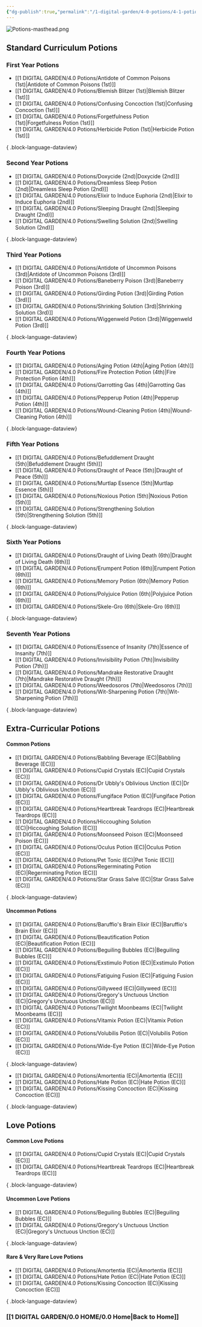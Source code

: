 ```yaml
---
{"dg-publish":true,"permalink":"/1-digital-garden/4-0-potions/4-1-potions-moc/","title":"Full Potions List"}
---
```


![Potions-masthead.png](/img/user/1%20DIGITAL%20GARDEN/Images%20&%20Banners/Potions-masthead.png)
## Standard Curriculum Potions

### First Year Potions
- [[1 DIGITAL GARDEN/4.0 Potions/Antidote of Common Poisons (1st)\|Antidote of Common Poisons (1st)]]
- [[1 DIGITAL GARDEN/4.0 Potions/Blemish Blitzer (1st)\|Blemish Blitzer (1st)]]
- [[1 DIGITAL GARDEN/4.0 Potions/Confusing Concoction (1st)\|Confusing Concoction (1st)]]
- [[1 DIGITAL GARDEN/4.0 Potions/Forgetfulness Potion (1st)\|Forgetfulness Potion (1st)]]
- [[1 DIGITAL GARDEN/4.0 Potions/Herbicide Potion (1st)\|Herbicide Potion (1st)]]

{ .block-language-dataview}

### Second Year Potions
- [[1 DIGITAL GARDEN/4.0 Potions/Doxycide (2nd)\|Doxycide (2nd)]]
- [[1 DIGITAL GARDEN/4.0 Potions/Dreamless Sleep Potion (2nd)\|Dreamless Sleep Potion (2nd)]]
- [[1 DIGITAL GARDEN/4.0 Potions/Elixir to Induce Euphoria (2nd)\|Elixir to Induce Euphoria (2nd)]]
- [[1 DIGITAL GARDEN/4.0 Potions/Sleeping Draught (2nd)\|Sleeping Draught (2nd)]]
- [[1 DIGITAL GARDEN/4.0 Potions/Swelling Solution (2nd)\|Swelling Solution (2nd)]]

{ .block-language-dataview}

### Third Year Potions
- [[1 DIGITAL GARDEN/4.0 Potions/Antidote of Uncommon Poisons (3rd)\|Antidote of Uncommon Poisons (3rd)]]
- [[1 DIGITAL GARDEN/4.0 Potions/Baneberry Poison (3rd)\|Baneberry Poison (3rd)]]
- [[1 DIGITAL GARDEN/4.0 Potions/Girding Potion (3rd)\|Girding Potion (3rd)]]
- [[1 DIGITAL GARDEN/4.0 Potions/Shrinking Solution (3rd)\|Shrinking Solution (3rd)]]
- [[1 DIGITAL GARDEN/4.0 Potions/Wiggenweld Potion (3rd)\|Wiggenweld Potion (3rd)]]

{ .block-language-dataview}

### Fourth Year Potions
- [[1 DIGITAL GARDEN/4.0 Potions/Aging Potion (4th)\|Aging Potion (4th)]]
- [[1 DIGITAL GARDEN/4.0 Potions/Fire Protection Potion (4th)\|Fire Protection Potion (4th)]]
- [[1 DIGITAL GARDEN/4.0 Potions/Garrotting Gas (4th)\|Garrotting Gas (4th)]]
- [[1 DIGITAL GARDEN/4.0 Potions/Pepperup Potion (4th)\|Pepperup Potion (4th)]]
- [[1 DIGITAL GARDEN/4.0 Potions/Wound-Cleaning Potion (4th)\|Wound-Cleaning Potion (4th)]]

{ .block-language-dataview}

### Fifth Year Potions
- [[1 DIGITAL GARDEN/4.0 Potions/Befuddlement Draught (5th)\|Befuddlement Draught (5th)]]
- [[1 DIGITAL GARDEN/4.0 Potions/Draught of Peace (5th)\|Draught of Peace (5th)]]
- [[1 DIGITAL GARDEN/4.0 Potions/Murtlap Essence (5th)\|Murtlap Essence (5th)]]
- [[1 DIGITAL GARDEN/4.0 Potions/Noxious Potion (5th)\|Noxious Potion (5th)]]
- [[1 DIGITAL GARDEN/4.0 Potions/Strengthening Solution (5th)\|Strengthening Solution (5th)]]

{ .block-language-dataview}

### Sixth Year Potions
- [[1 DIGITAL GARDEN/4.0 Potions/Draught of Living Death (6th)\|Draught of Living Death (6th)]]
- [[1 DIGITAL GARDEN/4.0 Potions/Erumpent Potion (6th)\|Erumpent Potion (6th)]]
- [[1 DIGITAL GARDEN/4.0 Potions/Memory Potion (6th)\|Memory Potion (6th)]]
- [[1 DIGITAL GARDEN/4.0 Potions/Polyjuice Potion (6th)\|Polyjuice Potion (6th)]]
- [[1 DIGITAL GARDEN/4.0 Potions/Skele-Gro (6th)\|Skele-Gro (6th)]]

{ .block-language-dataview}

### Seventh Year Potions
- [[1 DIGITAL GARDEN/4.0 Potions/Essence of Insanity (7th)\|Essence of Insanity (7th)]]
- [[1 DIGITAL GARDEN/4.0 Potions/Invisibility Potion (7th)\|Invisibility Potion (7th)]]
- [[1 DIGITAL GARDEN/4.0 Potions/Mandrake Restorative Draught (7th)\|Mandrake Restorative Draught (7th)]]
- [[1 DIGITAL GARDEN/4.0 Potions/Weedosoros (7th)\|Weedosoros (7th)]]
- [[1 DIGITAL GARDEN/4.0 Potions/Wit-Sharpening Potion (7th)\|Wit-Sharpening Potion (7th)]]

{ .block-language-dataview}

## Extra-Curricular Potions
#### Common Potions
- [[1 DIGITAL GARDEN/4.0 Potions/Babbling Beverage (EC)\|Babbling Beverage (EC)]]
- [[1 DIGITAL GARDEN/4.0 Potions/Cupid Crystals (EC)\|Cupid Crystals (EC)]]
- [[1 DIGITAL GARDEN/4.0 Potions/Dr Ubbly's Oblivious Unction (EC)\|Dr Ubbly's Oblivious Unction (EC)]]
- [[1 DIGITAL GARDEN/4.0 Potions/Fungiface Potion (EC)\|Fungiface Potion (EC)]]
- [[1 DIGITAL GARDEN/4.0 Potions/Heartbreak Teardrops (EC)\|Heartbreak Teardrops (EC)]]
- [[1 DIGITAL GARDEN/4.0 Potions/Hiccoughing Solution (EC)\|Hiccoughing Solution (EC)]]
- [[1 DIGITAL GARDEN/4.0 Potions/Moonseed Poison (EC)\|Moonseed Poison (EC)]]
- [[1 DIGITAL GARDEN/4.0 Potions/Oculus Potion (EC)\|Oculus Potion (EC)]]
- [[1 DIGITAL GARDEN/4.0 Potions/Pet Tonic (EC)\|Pet Tonic (EC)]]
- [[1 DIGITAL GARDEN/4.0 Potions/Regerminating Potion (EC)\|Regerminating Potion (EC)]]
- [[1 DIGITAL GARDEN/4.0 Potions/Star Grass Salve (EC)\|Star Grass Salve (EC)]]

{ .block-language-dataview}

#### Uncommon Potions
- [[1 DIGITAL GARDEN/4.0 Potions/Baruffio's Brain Elixir (EC)\|Baruffio's Brain Elixir (EC)]]
- [[1 DIGITAL GARDEN/4.0 Potions/Beautification Potion (EC)\|Beautification Potion (EC)]]
- [[1 DIGITAL GARDEN/4.0 Potions/Beguiling Bubbles (EC)\|Beguiling Bubbles (EC)]]
- [[1 DIGITAL GARDEN/4.0 Potions/Exstimulo Potion (EC)\|Exstimulo Potion (EC)]]
- [[1 DIGITAL GARDEN/4.0 Potions/Fatiguing Fusion (EC)\|Fatiguing Fusion (EC)]]
- [[1 DIGITAL GARDEN/4.0 Potions/Gillyweed (EC)\|Gillyweed (EC)]]
- [[1 DIGITAL GARDEN/4.0 Potions/Gregory's Unctuous Unction (EC)\|Gregory's Unctuous Unction (EC)]]
- [[1 DIGITAL GARDEN/4.0 Potions/Twilight Moonbeams (EC)\|Twilight Moonbeams (EC)]]
- [[1 DIGITAL GARDEN/4.0 Potions/Vitamix Potion (EC)\|Vitamix Potion (EC)]]
- [[1 DIGITAL GARDEN/4.0 Potions/Volubilis Potion (EC)\|Volubilis Potion (EC)]]
- [[1 DIGITAL GARDEN/4.0 Potions/Wide-Eye Potion (EC)\|Wide-Eye Potion (EC)]]

{ .block-language-dataview}

- [[1 DIGITAL GARDEN/4.0 Potions/Amortentia (EC)\|Amortentia (EC)]]
- [[1 DIGITAL GARDEN/4.0 Potions/Hate Potion (EC)\|Hate Potion (EC)]]
- [[1 DIGITAL GARDEN/4.0 Potions/Kissing Concoction (EC)\|Kissing Concoction (EC)]]

{ .block-language-dataview}

## Love Potions
#### Common Love Potions
- [[1 DIGITAL GARDEN/4.0 Potions/Cupid Crystals (EC)\|Cupid Crystals (EC)]]
- [[1 DIGITAL GARDEN/4.0 Potions/Heartbreak Teardrops (EC)\|Heartbreak Teardrops (EC)]]

{ .block-language-dataview}

#### Uncommon Love Potions
- [[1 DIGITAL GARDEN/4.0 Potions/Beguiling Bubbles (EC)\|Beguiling Bubbles (EC)]]
- [[1 DIGITAL GARDEN/4.0 Potions/Gregory's Unctuous Unction (EC)\|Gregory's Unctuous Unction (EC)]]

{ .block-language-dataview}

#### Rare & Very Rare Love Potions
- [[1 DIGITAL GARDEN/4.0 Potions/Amortentia (EC)\|Amortentia (EC)]]
- [[1 DIGITAL GARDEN/4.0 Potions/Hate Potion (EC)\|Hate Potion (EC)]]
- [[1 DIGITAL GARDEN/4.0 Potions/Kissing Concoction (EC)\|Kissing Concoction (EC)]]

{ .block-language-dataview}

### [[1 DIGITAL GARDEN/0.0 HOME/0.0 Home\|Back to Home]]
